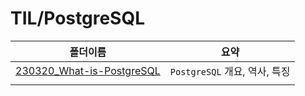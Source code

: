 # TIL/PostgreSQL

| 폴더이름                                                                                 | 요약                      |
| ------------------------------------------------------------------------------------ | ----------------------- |
| [230320_What-is-PostgreSQL](https://github.com/seho27060/TIL/tree/master/PostgreSQL) | `PostgreSQL` 개요, 역사, 특징 |
|                                                                                      |                         |
